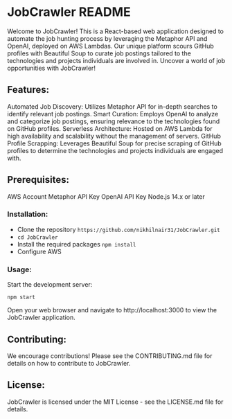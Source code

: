 # JobCrawler README
Welcome to JobCrawler! This is a React-based web application designed to automate the job hunting process by leveraging the Metaphor API and OpenAI, deployed on AWS Lambdas. Our unique platform scours GitHub profiles with Beautiful Soup to curate job postings tailored to the technologies and projects individuals are involved in. Uncover a world of job opportunities with JobCrawler!

## Features:
Automated Job Discovery: Utilizes Metaphor API for in-depth searches to identify relevant job postings.
Smart Curation: Employs OpenAI to analyze and categorize job postings, ensuring relevance to the technologies found on GitHub profiles.
Serverless Architecture: Hosted on AWS Lambda for high availability and scalability without the management of servers.
GitHub Profile Scrapping: Leverages Beautiful Soup for precise scraping of GitHub profiles to determine the technologies and projects individuals are engaged with.

## Prerequisites:
AWS Account
Metaphor API Key
OpenAI API Key
Node.js 14.x or later

### Installation:
- Clone the repository `https://github.com/nikhilnair31/JobCrawler.git`
- `cd JobCrawler`
- Install the required packages `npm install`
- Configure AWS

### Usage:
Start the development server:

```
npm start
```
Open your web browser and navigate to http://localhost:3000 to view the JobCrawler application.

## Contributing:
We encourage contributions! Please see the CONTRIBUTING.md file for details on how to contribute to JobCrawler.

## License:
JobCrawler is licensed under the MIT License - see the LICENSE.md file for details.